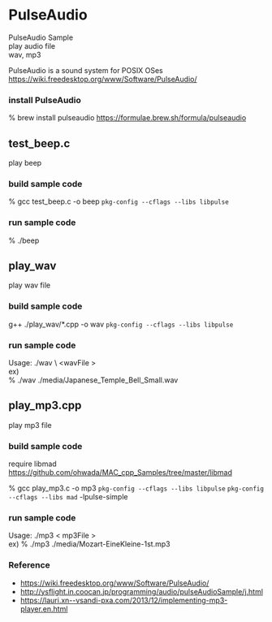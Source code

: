 PulseAudio
===============

PulseAudio Sample <br/>
play audio file <br/>
wav, mp3 <br/>

PulseAudio is a sound system for POSIX OSes <br/>
https://wiki.freedesktop.org/www/Software/PulseAudio/ <br/>

### install PulseAudio
% brew install pulseaudio
https://formulae.brew.sh/formula/pulseaudio

## test_beep.c <br/>
play beep <br/>

### build sample code 
% gcc test_beep.c -o beep `pkg-config --cflags --libs libpulse` <br/>

### run sample code 
% ./beep  <br/>

## play_wav <br/>
play wav file <br/>

### build sample code 
 g++ ./play_wav/*.cpp -o wav `pkg-config --cflags --libs libpulse`

### run sample code 
Usage: ./wav \ <wavFile \> <br/> 
ex) <br/>
% ./wav ./media/Japanese_Temple_Bell_Small.wav <br/>

## play_mp3.cpp <br/>
play mp3 file <br/>

### build sample code 
require libmad <br/>
https://github.com/ohwada/MAC_cpp_Samples/tree/master/libmad <br/>

% gcc play_mp3.c -o mp3 `pkg-config --cflags --libs libpulse` `pkg-config --cflags --libs mad` -lpulse-simple  <br/>

### run sample code 
Usage: ./mp3 \< mp3File \> <br/>
ex)
% ./mp3 ./media/Mozart-EineKleine-1st.mp3 <br/>

### Reference <br/>
- https://wiki.freedesktop.org/www/Software/PulseAudio/
- http://ysflight.in.coocan.jp/programming/audio/pulseAudioSample/j.html
- https://lauri.xn--vsandi-pxa.com/2013/12/implementing-mp3-player.en.html

